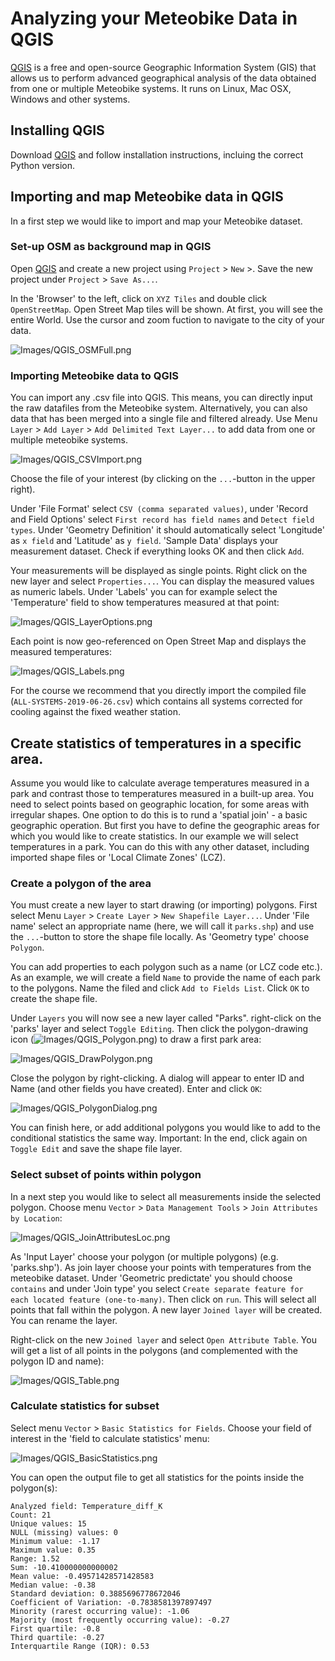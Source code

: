 # Analyzing your Meteobike Data in QGIS

[QGIS](https://qgis.org) is a free and open-source Geographic Information System (GIS) that allows us to perform advanced geographical analysis of the data obtained from one or multiple Meteobike systems. It runs on Linux, Mac OSX, Windows and other systems. 

## Installing QGIS

Download [QGIS](https://qgis.org) and follow installation instructions, incluing the correct Python version.

## Importing and map Meteobike data in QGIS

In a first step we would like to import and map your Meteobike dataset.

### Set-up OSM as background map in QGIS

Open [QGIS](https://qgis.org) and create a new project using `Project` > `New` >. Save the new project under `Project` > `Save As...`. 

In the 'Browser' to the left, click on `XYZ Tiles` and double click `OpenStreetMap`. Open Street Map tiles will be shown.  At first, you will see the entire World. Use the cursor and zoom fuction to navigate to the city of your data.

![Images/QGIS_OSMFull.png](Images/QGIS_OSMFull.png)

### Importing Meteobike data to QGIS

You can import any .csv file into QGIS. This means, you can directly input the raw datafiles from the Meteobike system. Alternatively, you can also data that has been merged into a single file and filtered already. Use Menu `Layer` > `Add Layer` > `Add Delimited Text Layer...` to add data from one or multiple meteobike systems.

![Images/QGIS_CSVImport.png](Images/QGIS_CSVImport.png)

Choose the file of your interest (by clicking on the `...`-button in the upper right). 

Under 'File Format' select `CSV (comma separated values)`, under 'Record and Field Options' select `First record has field names` and `Detect field types`. Under 'Geometry Definition' it should automatically select 'Longitude' as `x field` and 'Latitude' as `y field`. 'Sample Data' displays your measurement dataset. Check if everything looks OK and then click `Add`.

Your measurements will be displayed as single points. Right click on the new layer and select `Properties...`. You can display the measured values as numeric labels. Under 'Labels' you can for example select the 'Temperature' field to show temperatures measured at that point:

![Images/QGIS_LayerOptions.png](Images/QGIS_LayerOptions.png)

Each point is now geo-referenced on Open Street Map and displays the measured temperatures:

![Images/QGIS_Labels.png](Images/QGIS_Labels.png)

For the course we recommend that you directly import the compiled file (`ALL-SYSTEMS-2019-06-26.csv`) which contains all systems corrected for cooling against the fixed weather station.

## Create statistics of temperatures in a specific area.

Assume you would like to calculate average temperatures measured in a park and contrast those to temperatures measured in a built-up area. You need to select points based on geographic location, for some areas with irregular shapes. One option to do this is to rund a 'spatial join' - a basic geographic operation. But first you have to define the geographic areas for which you would like to create statistics. In our example we will select temperatures in a park. You can do this with any other dataset, including imported shape files or 'Local Climate Zones' (LCZ).

### Create a polygon of the area

You must create a new layer to start drawing (or importing) polygons. First select Menu `Layer` > `Create Layer` > `New Shapefile Layer...`. Under 'File name' select an appropriate name (here, we will call it `parks.shp`) and use the `...`-button to store the shape file locally. As 'Geometry type' choose `Polygon`.

You can add properties to each polygon such as a name (or LCZ code etc.). As an example, we will create a field `Name` to provide the name of each park to the polygons. Name the filed and click `Add to Fields List`. Click `OK` to create the shape file.

Under `Layers` you will now see a new layer called "Parks". right-click on the 'parks' layer and select `Toggle Editing`. Then click the polygon-drawing icon (![Images/QGIS_Polygon.png](Images/QGIS_Polygon.png)) to draw a first park area:

![Images/QGIS_DrawPolygon.png](Images/QGIS_DrawPolygon.png)

Close the polygon by right-clicking. A dialog will appear to enter ID and Name (and other fields you have created). Enter and click `OK`:

![Images/QGIS_PolygonDialog.png](Images/QGIS_PolygonDialog.png)

You can finish here, or add additional polygons you would like to add to the conditional statistics the same way. Important: In the end, click again on `Toggle Edit` and save the shape file layer.

### Select subset of points within polygon

In a next step you would like to select all measurements inside the selected polygon. Choose menu `Vector` > `Data Management Tools` > `Join Attributes by Location`:

![Images/QGIS_JoinAttributesLoc.png](Images/QGIS_JoinAttributesLoc.png)

As 'Input Layer' choose your polygon (or multiple polygons) (e.g. 'parks.shp'). As join layer choose your points with temperatures from the meteobike dataset. Under 'Geometric predictate' you should choose `contains` and under 'Join type' you select `Create separate feature for each located feature (one-to-many)`. Then click on `run`. This will select all points that fall within the polygon. A new layer `Joined layer` will be created. You can rename the layer.

Right-click on the new `Joined layer` and select `Open Attribute Table`. You will get a list of all points in the polygons (and complemented with the polygon ID and name):

![Images/QGIS_Table.png](Images/QGIS_Table.png)

### Calculate statistics for subset

Select menu `Vector` > `Basic Statistics for Fields`. Choose your field of interest in the 'field to calculate statistics' menu:

![Images/QGIS_BasicStatistics.png](Images/QGIS_BasicStatistics.png)

You can open the output file to get all statistics for the points inside the polygon(s):

```
Analyzed field: Temperature_diff_K
Count: 21
Unique values: 15
NULL (missing) values: 0
Minimum value: -1.17
Maximum value: 0.35
Range: 1.52
Sum: -10.410000000000002
Mean value: -0.49571428571428583
Median value: -0.38
Standard deviation: 0.3885696778672046
Coefficient of Variation: -0.7838581397897497
Minority (rarest occurring value): -1.06
Majority (most frequently occurring value): -0.27
First quartile: -0.8
Third quartile: -0.27
Interquartile Range (IQR): 0.53
```
